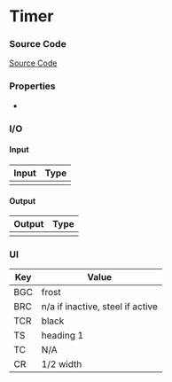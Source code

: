 # Timer
### Source Code
[Source Code](https://i.pinimg.com/originals/18/53/87/185387f0fea238da58c48efe41093347.jpg)

### Properties
* 

### I/O
#### Input
| Input | Type |
|-----|-------|
| |     |


#### Output
| Output | Type |
|-----|-------|
|  |      |

### UI

| Key | Value |
|-----|-------|
| BGC |   frost    |
| BRC |   n/a if inactive, steel if active    |
| TCR |   black    |
| TS  |   heading 1    |
| TC  |   N/A    |
| CR  |   1/2 width     |